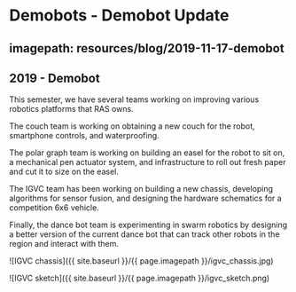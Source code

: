 # Demobots - Demobot Update
## imagepath: resources/blog/2019-11-17-demobot
## 2019 - Demobot

This semester, we have several teams working on improving various robotics platforms that RAS owns.

The couch team is working on obtaining a new couch for the robot, smartphone controls, and waterproofing.

The polar graph team is working on building an easel for the robot to sit on, a mechanical pen actuator system, and infrastructure to roll out fresh paper and cut it to size on the easel.

The IGVC team has been working on building a new chassis, developing algorithms for sensor fusion, and designing the hardware schematics for a competition 6x6 vehicle.

Finally, the dance bot team is experimenting in swarm robotics by designing a better version of the current dance bot that can track other robots in the region and interact with them.

![IGVC chassis]({{ site.baseurl }}/{{ page.imagepath }}/igvc_chassis.jpg)

![IGVC sketch]({{ site.baseurl }}/{{ page.imagepath }}/igvc_sketch.png)
